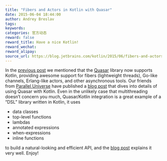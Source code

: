 ```yaml
---
title: "Fibers and Actors in Kotlin with Quasar"
date: 2015-06-04 18:44:00
author: Andrey Breslav
tags:
keywords:
categories: 官方动态
reward: false
reward_title: Have a nice Kotlin!
reward_wechat:
reward_alipay:
source_url: https://blog.jetbrains.com/kotlin/2015/06/fibers-and-actors-in-kotlin-with-quasar/
---
```


In the  [previous post](http://blog.jetbrains.com/kotlin/2015/05/kotlin-m12-is-out/)  we mentioned that the  [Quasar](http://docs.paralleluniverse.co/quasar/)  library now supports Kotlin, providing awesome support for fibers (lightweight threads), Go-like channels, Erlang-like actors, and other asynchronous tools.
Our friends from  [Parallel Universe](http://www.paralleluniverse.co/)  have published a  [blog post](http://blog.paralleluniverse.co/2015/06/04/quasar-kotlin/)  that dives into details of using Quasar with Kotlin. Even in the unlikely case that multithreading doesn’t concern you much, Quasar/Kotlin integration is a great example of a “DSL” library written in Kotlin, it uses

* data classes
* top-level functions
* lambdas
* annotated expressions
* when-expressions
* inline functions

to build a natural-looking and efficient API, and the  [blog post](http://blog.paralleluniverse.co/2015/06/04/quasar-kotlin/)  explains it very well.
Enjoy!
